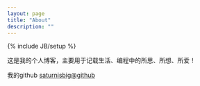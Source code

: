 ```yaml
---
layout: page
title: "About"
description: ""
---
```

{% include JB/setup %}

这是我的个人博客，主要用于记载生活、编程中的所思、所想、所爱！

我的github [saturnisbig@github](https://github.com/saturnisbig)


